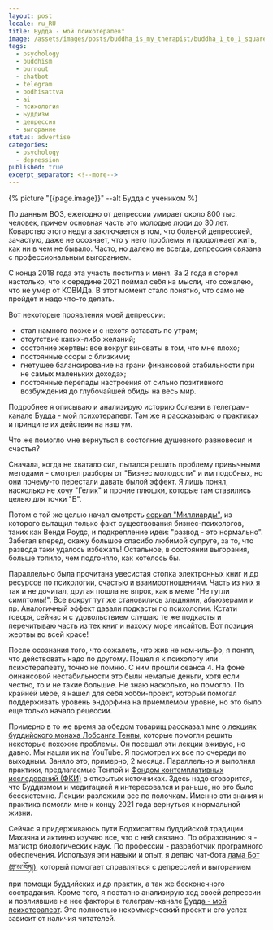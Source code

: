 ```yaml
---
layout: post
locale: ru_RU
title: Будда - мой психотерапевт
image: /assets/images/posts/buddha_is_my_therapist/buddha_1_to_1_square.jpg
tags:
  - psychology
  - buddhism
  - burnout
  - chatbot
  - telegram
  - bodhisattva
  - ai
  - психология
  - Буддизм
  - депрессия
  - выгорание
status: advertise
categories:
  - psychology
  - depression
published: true
excerpt_separator: <!--more-->
---
```

{% picture "{{page.image}}" --alt Будда с учеником %}

По данным ВОЗ, ежегодно от депрессии умирает около 800 тыс. человек, причем основная часть это молодые люди до 30 лет. Коварство этого недуга заключается в том, что больной депрессией, зачастую, даже не осознает, что у него проблемы и продолжает жить, как ни в чем не бывало. Часто, но далеко не всегда, депрессия связана с профессиональным выгоранием. 

С конца 2018 года эта участь постигла и меня. За 2 года я сгорел настолько, что к середине 2021 поймал себя на мысли, что сожалею, что не умер от КОВИДа. В этот момент стало понятно, что само не пройдет и надо что-то делать. 

<!--more-->

Вот некоторые проявления моей депрессии:
- стал намного позже и с нехотя вставать по утрам;
- отсутствие каких-либо желаний;
- состояние жертвы: все вокруг виноваты в том, что мне плохо;
- постоянные ссоры с близкими;
- гнетущее балансирование на грани финансовой стабильности при не самых маленьких доходах;
- постоянные перепады настроения от сильно позитивного возбуждения до глубочайшей обиды на весь мир.

Подробнее я описываю и анализирую историю болезни  в телеграм-канале [Будда - мой психотерапевт](https://t.me/Buddha_is_my_theropist_ru). Там же я рассказываю о практиках и принципе их действия на наш ум.

Что же помогло мне вернуться в состояние душевного равновесия и счастья?

Сначала, когда не хватало сил, пытался решить проблему привычными методами - смотрел разборы от "Бизнес молодости" и им подобных, но они почему-то перестали давать былой эффект. Я лишь понял, насколько не хочу "Гелик" и прочие плюшки, которые там ставились целью для точки "Б". 

Потом с той же целью начал смотреть [сериал "Миллиарды"](https://ru.wikipedia.org/wiki/Миллиарды), из которого вытащил только факт существования бизнес-психологов, таких как Венди Роудс, и подкрепление идеи: "развод - это нормально". Забегая вперед, скажу большое спасибо любимой супруге, за то, что развода таки удалось избежать! Остальное, в состоянии выгорания, больше топило, чем подгоняло, как хотелось бы.

Параллельно была прочитана увесистая стопка электронных книг и др ресурсов по психологии, счастью и взаимоотношениям. Часть из них я так и не дочитал, другая пошла не впрок, как в меме "Не гугли симптомы!". Все вокруг тут же становились злыднями, абьюзерами и пр. Аналогичный эффект давали подкасты по психологии. Кстати говоря, сейчас я с удовольствием слушаю те же подкасты и перечитываю часть из тех книг и нахожу море инсайтов. Вот позиция жертвы во всей красе!

После осознания того, что сожалеть, что жив не ком-иль-фо, я понял, что действовать надо по другому. Пошел я к психологу или психотерапевту, точно не помню. С ним прошли сеанса 4. На фоне финансовой нестабильности это были немалые деньги, хотя если честно, то и не такие большие. Не знаю насколько, но помогло. По крайней мере, я нашел для себя хобби-проект, который помогал поддерживать уровень эндорфина на приемлемом уровне, но это было еще только начало рецессии.

Примерно в то же время за обедом товарищ рассказал мне о [лекциях буддийского монаха Лобсанга Тенпы](https://www.youtube.com/playlist?list=PLBtL4fhQ1ewL4D-gaREMXthSjPoL1O8QD), которые помогли решить некоторые похожие проблемы. Он посещал эти лекции вживую, но давно. Мы нашли их на YouTube. Я посмотрел их все по очереди по выходным. Заняло это, примерно, 2 месяца. Параллельно я выполнял практики, предлагаемые Тенпой и [Фондом контемплативных исследований (ФКИ)](https://contemplative.ru) в открытых источниках. Здесь надо оговорится, что Буддизмом и медитацией я интересовался и раньше, но это было бессистемно. Лекции разложили все по полочкам. Именно эти знания и практика помогли мне к концу 2021 года вернуться к нормальной жизни.

Сейчас я придерживаюсь пути Бодхисаттвы буддийской традиции Махаяна и активно изучаю все, что с ней связано. По образованию я - магистр биологических наук. По профессии - разработчик програмного обеспечения. Используя эти навыки и опыт, я делаю чат-бота [лама Бот (དླ་མ་བོཏ།)](https://t.me/compassion_lama_bot), который помогает справляться с депрессией и выгоранием при помощи буддийских и др практик, а так же бесконечного сострадания. Кроме того, я поэтапно анализирую ход своей депрессии и повлиявшие на нее  факторы в телеграм-канале [Будда - мой психотерапевт](https://t._me/Buddha_is_my_theropist_ru). Это полностью некоммерческий проект и его успех зависит от наличия читателей.